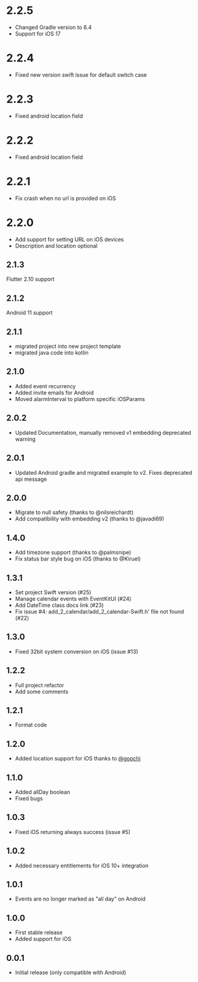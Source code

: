 # 2.2.5
* Changed Gradle version to 8.4
* Support for iOS 17
# 2.2.4
* Fixed new version swift issue for default switch case
# 2.2.3
* Fixed android location field
# 2.2.2
* Fixed android location field
# 2.2.1
* Fix crash when no url is provided on iOS
# 2.2.0
* Add support for setting URL on iOS devices
* Description and location optional

## 2.1.3
Flutter 2.10 support

## 2.1.2
Android 11 support

## 2.1.1
* migrated project into new project template
* migrated java code into kotlin

## 2.1.0
* Added event recurrency
* Added invite emails for Android
* Moved alarmInterval to platform specific iOSParams

## 2.0.2
* Updated Documentation, manually removed v1 embedding deprecated warning 

## 2.0.1
* Updated Android gradle and migrated example to v2. Fixes deprecated api message

## 2.0.0

* Migrate to null safety (thanks to @nilsreichardt)
* Add compatibility with embedding v2 (thanks to @javadi69)

## 1.4.0

* Add timezone support (thanks to @palmsnipe)
* Fix status bar style bug on iOS (thanks to @Kiruel)

## 1.3.1

* Set project Swift version (#25)
* Manage calendar events with EventKitUI (#24)
* Add DateTime class docs link (#23)
* Fix issue #4: add_2_calendar/add_2_calendar-Swift.h' file not found (#22)

## 1.3.0

* Fixed 32bit system conversion on iOS (issue #13)

## 1.2.2

* Full project refactor
* Add some comments

## 1.2.1

* Format code

## 1.2.0

* Added location support for iOS thanks to [@gopchi](https://github.com/gopchi)

## 1.1.0

* Added allDay boolean
* Fixed bugs

## 1.0.3

* Fixed iOS returning always success (issue #5)

## 1.0.2

* Added necessary entitlements for iOS 10+ integration

## 1.0.1

* Events are no longer marked as "all day" on Android

## 1.0.0

* First stable release
* Added support for iOS

## 0.0.1

* Initial release (only compatible with Android)
